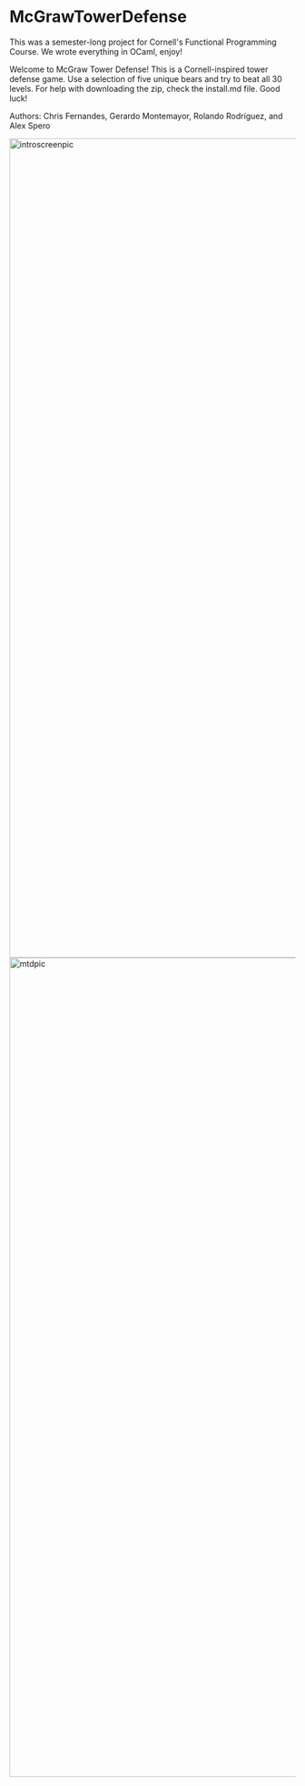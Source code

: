 # McGrawTowerDefense

This was a semester-long project for Cornell's Functional Programming Course.
We wrote everything in OCaml, enjoy!


Welcome to McGraw Tower Defense! This is a Cornell-inspired tower defense game. 
Use a selection of five unique bears and try to beat all 30 levels. For help with
downloading the zip, check the install.md file. Good luck!


Authors:
Chris Fernandes,
Gerardo Montemayor,
Rolando Rodríguez, and 
Alex Spero


<img width="1440" alt="introscreenpic" src="https://github.com/gerry-montemayor/McGrawTowerDefense/assets/144381191/d3690899-67b5-4891-b4ba-eb7973a43a7a">


<img width="1440" alt="mtdpic" src="https://github.com/gerry-montemayor/McGrawTowerDefense/assets/144381191/cddf383d-78ea-4e7f-9fba-a5eaa5ab20f6">
